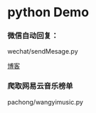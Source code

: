 # python Demo


### 微信自动回复：
wechat/sendMesage.py

[博客](https://zcccool.cn/2019/11/05/Itchat%E8%87%AA%E5%8A%A8%E5%9B%9E%E5%A4%8D%E4%B8%8E%E6%95%B0%E6%8D%AE%E5%BA%93%E4%BF%9D%E5%AD%98/ "TWRP")

### 爬取网易云音乐榜单

pachong/wangyimusic.py
